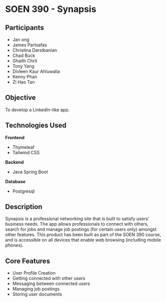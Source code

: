 # SOEN 390 - Synapsis

## Participants
* Jan ong
* James Partsafas
* Christina Darstbanian
* Chad Buck
* Ghaith Chrit
* Tony Yang
* Divleen Kaur Ahluwalia
* Kenny Phan
* Zi Hao Tan

## Objective
To develop a LinkedIn-like app.

## Technologies Used

**Frontend**
* Thymeleaf
* Tailwind CSS

**Backend**
* Java Spring Boot

**Database**
* Postgresql

## Description 
Synapsis is a professional networking site that is built to satisfy users’ business needs. The app allows professionals to connect with others, search for jobs and manage job postings (for certain users only) amongst other features. This product has been built as part of the SOEN 390 course, and is accessible on all devices that enable web browsing (including mobile phones).


## Core Features  
* User Profile Creation
* Getting connected with other users
* Messaging between connected users
* Managing job postings
* Storing user documents
